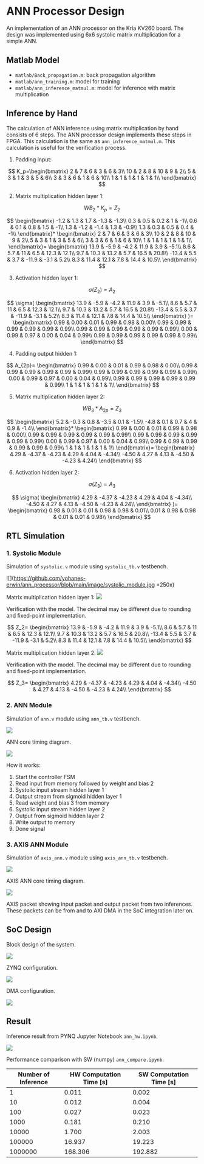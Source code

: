 # ANN Processor Design

An implementation of an ANN processor on the Kria KV260 board. The design was implemented using 6x6 systolic matrix multiplication for a simple ANN.

## Matlab Model

- `matlab/Back_propagation.m`: back propagation algorithm
- `matlab/ann_training.m`: model for training
- `matlab/ann_inference_matmul.m`: model for inference with matrix multiplication

## Inference by Hand

The calculation of ANN inference using matrix multiplication by hand consists of 6 steps. The ANN processor design implements these steps in FPGA. This calculation is the same as `ann_inference_matmul.m`. This calculation is useful for the verification process.

1. Padding input:

$$
K_p=\begin{bmatrix}
2	& 7	& 6	& 3	& 6	& 3\\
10 & 2	& 8 & 10	& 9	& 2\\
5	& 3	& 1	& 3	& 5	& 6\\
3	& 3	& 6	& 1	& 6	& 10\\
1	& 1	& 1	& 1	& 1	& 1\\
\end{bmatrix}
$$

2. Matrix multiplication hidden layer 1:

$$
WB_2*K_p=Z_2
$$

$$
\begin{bmatrix}
-1.2 & 1.3 & 1.7 & -1.3 & -1.3\\
0.3	& 0.5	& 0.2	& 1	& -1\\
0.6	& 0.1	& 0.8	& 1.5	& -1\\
1.3	& -1.2	& -1.4	& 1.3	& -0.9\\
1.3 & 0.3	& 0.5	& 0.4	& -1\\
\end{bmatrix}*
\begin{bmatrix}
2	& 7	& 6	& 3	& 6	& 3\\
10 & 2	& 8 & 10	& 9	& 2\\
5	& 3	& 1	& 3	& 5	& 6\\
3	& 3	& 6	& 1	& 6	& 10\\
1	& 1	& 1	& 1	& 1	& 1\\
\end{bmatrix}=
\begin{bmatrix}
13.9	& -5.9 & -4.2 & 11.9 & 3.9 & -5.1\\
8.6	& 5.7	& 11	& 6.5	& 12.3	& 12.1\\
9.7	& 10.3	& 13.2	& 5.7	& 16.5	& 20.8\\
-13.4	& 5.5	& 3.7	& -11.9	& -3.1	& 5.2\\
8.3	& 11.4	& 12.1	& 7.8	& 14.4	& 10.5\\
\end{bmatrix}
$$

3. Activation hidden layer 1:

$$
\sigma(Z_2)=A_2
$$

$$
\sigma(
\begin{bmatrix}
13.9	& -5.9 & -4.2 & 11.9 & 3.9 & -5.1\\
8.6	& 5.7	& 11	& 6.5	& 12.3	& 12.1\\
9.7	& 10.3	& 13.2	& 5.7	& 16.5	& 20.8\\
-13.4	& 5.5	& 3.7	& -11.9	& -3.1	& 5.2\\
8.3	& 11.4	& 12.1	& 7.8	& 14.4	& 10.5\\
\end{bmatrix}
)=
\begin{bmatrix}
0.99	& 0.00	& 0.01	& 0.99	& 0.98	& 0.00\\
0.99 & 0.99 & 0.99 & 0.99 & 0.99 & 0.99\\
0.99 & 0.99 & 0.99 & 0.99 & 0.99 & 0.99\\
0.00 & 0.99 & 0.97 & 0.00 & 0.04 & 0.99\\
0.99 & 0.99 & 0.99 & 0.99 & 0.99 & 0.99\\
\end{bmatrix}
$$

4. Padding output hidden 1:

$$
A_{2p}=
\begin{bmatrix}
0.99	& 0.00	& 0.01	& 0.99	& 0.98	& 0.00\\
0.99 & 0.99 & 0.99 & 0.99 & 0.99 & 0.99\\
0.99 & 0.99 & 0.99 & 0.99 & 0.99 & 0.99\\
0.00 & 0.99 & 0.97 & 0.00 & 0.04 & 0.99\\
0.99 & 0.99 & 0.99 & 0.99 & 0.99 & 0.99\\
1 & 1 & 1 & 1 & 1 & 1\\
\end{bmatrix}
$$

5. Matrix multiplication hidden layer 2:

$$
WB_3*A_{2p}=Z_3
$$

$$
\begin{bmatrix}
5.2	& -0.3	& 0.8	& -3.5	& 0.1	& -1.5\\
-4.8	& 0.1	& 0.7	& 4	& 0.9	& -1.4\\
\end{bmatrix}*
\begin{bmatrix}
0.99	& 0.00	& 0.01	& 0.99	& 0.98	& 0.00\\
0.99 & 0.99 & 0.99 & 0.99 & 0.99 & 0.99\\
0.99 & 0.99 & 0.99 & 0.99 & 0.99 & 0.99\\
0.00 & 0.99 & 0.97 & 0.00 & 0.04 & 0.99\\
0.99 & 0.99 & 0.99 & 0.99 & 0.99 & 0.99\\
1 & 1 & 1 & 1 & 1 & 1\\
\end{bmatrix}=
\begin{bmatrix}
4.29 &	-4.37 & -4.23 &	4.29 & 4.04 & -4.34\\
-4.50	& 4.27	& 4.13 &	-4.50	& -4.23	& 4.24\\
\end{bmatrix}
$$

6. Activation hidden layer 2:

$$
\sigma(Z_3)=A_3
$$

$$
\sigma(
\begin{bmatrix}
4.29 &	-4.37 & -4.23 &	4.29 & 4.04 & -4.34\\
-4.50	& 4.27	& 4.13 &	-4.50	& -4.23	& 4.24\\
\end{bmatrix}
)=
\begin{bmatrix}
0.98	&	0.01	&	0.01	&	0.98	&	0.98	&	0.01\\
0.01	&	0.98	&	0.98	&	0.01	&	0.01	&	0.98\\
\end{bmatrix}
$$

## RTL Simulation

### 1. Systolic Module

Simulation of `systolic.v` module using `systolic_tb.v` testbench.

![](https://github.com/yohanes-erwin/ann_processor/blob/main/image/systolic_module.jpg =250x)

Matrix multiplication hidden layer 1:
![](https://github.com/yohanes-erwin/ann_processor/blob/main/image/output_hidden1.png)

Verification with the model. The decimal may be different due to rounding and fixed-point implementation.

$$
Z_2=
\begin{bmatrix}
13.9	& -5.9 & -4.2 & 11.9 & 3.9 & -5.1\\
8.6	& 5.7	& 11	& 6.5	& 12.3	& 12.1\\
9.7	& 10.3	& 13.2	& 5.7	& 16.5	& 20.8\\
-13.4	& 5.5	& 3.7	& -11.9	& -3.1	& 5.2\\
8.3	& 11.4	& 12.1	& 7.8	& 14.4	& 10.5\\
\end{bmatrix}
$$

Matrix multiplication hidden layer 2:
![](https://github.com/yohanes-erwin/ann_processor/blob/main/image/output_hidden2.png)

Verification with the model. The decimal may be different due to rounding and fixed-point implementation.

$$
Z_3=
\begin{bmatrix}
4.29 &	-4.37 & -4.23 &	4.29 & 4.04 & -4.34\\
-4.50	& 4.27	& 4.13 &	-4.50	& -4.23	& 4.24\\
\end{bmatrix}
$$

### 2. ANN Module

Simulation of `ann.v` module using `ann_tb.v` testbench.

![](https://github.com/yohanes-erwin/ann_processor/blob/main/image/ann_module.jpg)

ANN core timing diagram.

![](https://github.com/yohanes-erwin/ann_processor/blob/main/image/ann_module.png)

How it works:
1. Start the controller FSM
2. Read input from memory followed by weight and bias 2
3. Systolic input stream hidden layer 1
4. Output stream from sigmoid hidden layer 1
5. Read weight and bias 3 from memory
6. Systolic input stream hidden layer 2
7. Output from sigmoid hidden layer 2
8. Write output to memory
9. Done signal

### 3. AXIS ANN Module

Simulation of `axis_ann.v` module using `axis_ann_tb.v` testbench.

![](https://github.com/yohanes-erwin/ann_processor/blob/main/image/axis_ann_module.jpg)

AXIS ANN core timing diagram.

![](https://github.com/yohanes-erwin/ann_processor/blob/main/image/axis_ann_module.png)

AXIS packet showing input packet and output packet from two inferences. These packets can be from and to AXI DMA in the SoC integration later on.

## SoC Design

Block design of the system.

![](https://github.com/yohanes-erwin/ann_processor/blob/main/image/block_design.png)

ZYNQ configuration.

![](https://github.com/yohanes-erwin/ann_processor/blob/main/image/zynq.png)

DMA configuration.

![](https://github.com/yohanes-erwin/ann_processor/blob/main/image/dma.png)

## Result

Inference result from PYNQ Jupyter Notebook `ann_hw.ipynb`.

![](https://github.com/yohanes-erwin/ann_processor/blob/main/image/result.png)

Performance comparison with SW (numpy) `ann_compare.ipynb`.

| Number of Inference | HW Computation Time [s] | SW Computation Time [s] |
|---------------------|-------------------------|-------------------------|
| 1                   | 0.011                   | 0.002                   |
| 10                  | 0.012                   | 0.004                   |
| 100                 | 0.027                   | 0.023                   |
| 1000                | 0.181                   | 0.210                   |
| 10000               | 1.700                   | 2.003                   |
| 100000              | 16.937                  | 19.223                  |
| 1000000             | 168.306                 | 192.882                 |

